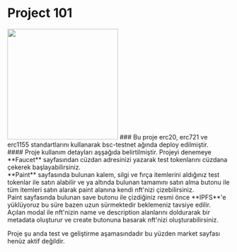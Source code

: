 # Project 101
<img src="https://101-phi.vercel.app/101.png" width="250px" h="300px" />
### Bu proje erc20, erc721 ve erc1155 standartlarını kullanarak bsc-testnet ağında deploy edilmiştir. <br/>
#### Proje kullanım detayları aşşağıda belirtilmiştir.
Projeyi denemeye **Faucet** sayfasından cüzdan adresinizi yazarak test tokenlarını cüzdana çekerek başlayabilirsiniz. <br/>
**Paint** sayfasında bulunan kalem, silgi ve fırça itemlerini aldığınız test tokenlar ile satın alabilir ve ya altında bulunan tamamını satın alma butonu ile tüm itemleri satın alarak paint alanına kendi nft'nizi çizebilirsiniz.<br/>
Paint sayfasında bulunan save butonu ile çizdiğiniz resmi önce **IPFS**'e yüklüyoruz bu süre bazen uzun sürmektedir beklemeniz tavsiye edilir.<br/>
Açılan modal ile nft'nizin name ve description alanlarını doldurarak bir metadata oluşturur ve create butonuna basarak nft'nizi oluşturabilirsiniz. 
 
Proje şu anda test ve geliştirme aşamasındadır bu yüzden market sayfası henüz aktif değildir.  
